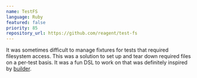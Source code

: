 ```yaml
---
name: TestFS
language: Ruby
featured: false
priority: 85
repository_url: https://github.com/reagent/test-fs
---
```


It was sometimes difficult to manage fixtures for tests that required filesystem
access. This was a solution to set up and tear down required files on a per-test
basis. It was a fun DSL to work on that was definitely inspired by [builder][1].

[1]: https://github.com/jimweirich/builder
